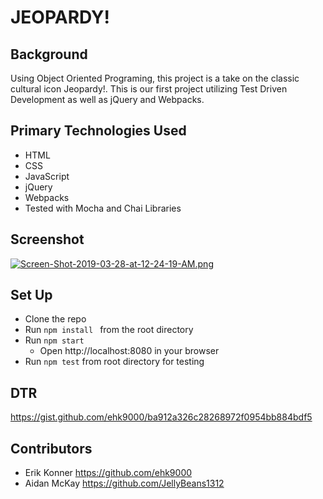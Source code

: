 # JEOPARDY!

## Background
Using Object Oriented Programing, this project is a take on the classic cultural
icon Jeopardy!. This is our first project utilizing Test Driven Development as
well as jQuery and Webpacks.

## Primary Technologies Used
* HTML
* CSS
* JavaScript
* jQuery
* Webpacks
* Tested with Mocha and Chai Libraries

## Screenshot
[![Screen-Shot-2019-03-28-at-12-24-19-AM.png](https://i.postimg.cc/Xq14DHcM/Screen-Shot-2019-03-28-at-12-24-19-AM.png)](https://postimg.cc/QK72FqyS)

## Set Up

* Clone the repo
* Run ```npm install ``` from the root directory
* Run ``` npm start ```
  * Open http://localhost:8080 in your browser
* Run ```npm test```  from root directory for testing


## DTR

https://gist.github.com/ehk9000/ba912a326c28268972f0954bb884bdf5

## Contributors
* Erik Konner https://github.com/ehk9000
* Aidan McKay https://github.com/JellyBeans1312
